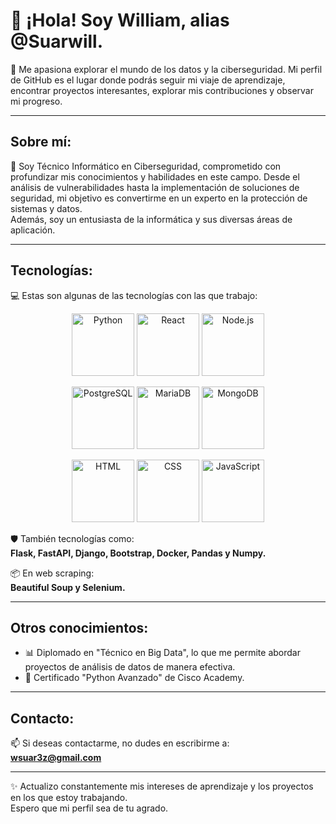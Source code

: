 # 👋 ¡Hola! Soy William, alias @Suarwill.

👀 Me apasiona explorar el mundo de los datos y la ciberseguridad. Mi perfil de GitHub es el lugar donde podrás seguir mi viaje de aprendizaje, encontrar proyectos interesantes, explorar mis contribuciones y observar mi progreso.

---

## Sobre mí:
🌱 Soy Técnico Informático en Ciberseguridad, comprometido con profundizar mis conocimientos y habilidades en este campo. Desde el análisis de vulnerabilidades hasta la implementación de soluciones de seguridad, mi objetivo es convertirme en un experto en la protección de sistemas y datos.  
Además, soy un entusiasta de la informática y sus diversas áreas de aplicación.

---

## Tecnologías:
💻 Estas son algunas de las tecnologías con las que trabajo:  

<p align="center">
  <img src="https://cdn-icons-png.flaticon.com/128/919/919852.png" alt="Python" width="100" height="100">
  <img src="https://cdn-icons-png.flaticon.com/128/1183/1183672.png" alt="React" width="100" height="100">
  <img src="https://cdn-icons-png.flaticon.com/128/919/919825.png" alt="Node.js" width="100" height="100">
</p>
<p align="center">
  <img src="https://cdn-icons-png.flaticon.com/128/5968/5968342.png" alt="PostgreSQL" width="100" height="100">
  <img src="https://mariadb.com/wp-content/uploads/2019/11/mariadb-logo-vert_blue-transparent-300x245.png" alt="MariaDB" width="100" height="100">
  <img src="https://www.muylinux.com/wp-content/uploads/2019/01/mongodb.png" alt="MongoDB" width="100" height="100">
</p>
<p align="center">
  <img src="https://cdn-icons-png.flaticon.com/128/5968/5968267.png" alt="HTML" width="100" height="100">
  <img src="https://cdn-icons-png.flaticon.com/128/919/919826.png" alt="CSS" width="100" height="100">
  <img src="https://cdn-icons-png.flaticon.com/128/5968/5968292.png" alt="JavaScript" width="100" height="100">
</p>


🛡 También tecnologías como:  
**Flask, FastAPI, Django, Bootstrap, Docker, Pandas y Numpy.**

📦 En web scraping:  
**Beautiful Soup y Selenium.**

---

## Otros conocimientos:
- 📊 Diplomado en "Técnico en Big Data", lo que me permite abordar proyectos de análisis de datos de manera efectiva.
- 🏅 Certificado "Python Avanzado" de Cisco Academy.

---

## Contacto:
📫 Si deseas contactarme, no dudes en escribirme a:  
**wsuar3z@gmail.com**

---

✨ Actualizo constantemente mis intereses de aprendizaje y los proyectos en los que estoy trabajando.  
Espero que mi perfil sea de tu agrado.

<!---
Este es un repositorio especial, el cual contiene mi perfil principal.
--->
